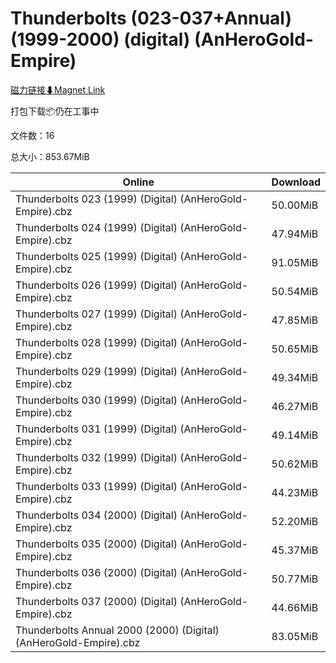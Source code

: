 # Thunderbolts (023-037+Annual) (1999-2000) (digital) (AnHeroGold-Empire)

[磁力链接⬇Magnet Link](magnet:?xt=urn:btih:14d6f4e0fa9541263404ce80847164e2f7d1fe65&dn=Thunderbolts%20%28023-037%2BAnnual%29%20%281999-2000%29%20%28digital%29%20%28AnHeroGold-Empire%29)

打包下载📦仍在工事中

文件数：16

总大小：853.67MiB

Online | Download
--- | ---
Thunderbolts 023 (1999) (Digital) (AnHeroGold-Empire).cbz | 50.00MiB
Thunderbolts 024 (1999) (Digital) (AnHeroGold-Empire).cbz | 47.94MiB
Thunderbolts 025 (1999) (Digital) (AnHeroGold-Empire).cbz | 91.05MiB
Thunderbolts 026 (1999) (Digital) (AnHeroGold-Empire).cbz | 50.54MiB
Thunderbolts 027 (1999) (Digital) (AnHeroGold-Empire).cbz | 47.85MiB
Thunderbolts 028 (1999) (Digital) (AnHeroGold-Empire).cbz | 50.65MiB
Thunderbolts 029 (1999) (Digital) (AnHeroGold-Empire).cbz | 49.34MiB
Thunderbolts 030 (1999) (Digital) (AnHeroGold-Empire).cbz | 46.27MiB
Thunderbolts 031 (1999) (Digital) (AnHeroGold-Empire).cbz | 49.14MiB
Thunderbolts 032 (1999) (Digital) (AnHeroGold-Empire).cbz | 50.62MiB
Thunderbolts 033 (1999) (Digital) (AnHeroGold-Empire).cbz | 44.23MiB
Thunderbolts 034 (2000) (Digital) (AnHeroGold-Empire).cbz | 52.20MiB
Thunderbolts 035 (2000) (Digital) (AnHeroGold-Empire).cbz | 45.37MiB
Thunderbolts 036 (2000) (Digital) (AnHeroGold-Empire).cbz | 50.77MiB
Thunderbolts 037 (2000) (Digital) (AnHeroGold-Empire).cbz | 44.66MiB
Thunderbolts Annual 2000 (2000) (Digital) (AnHeroGold-Empire).cbz | 83.05MiB
